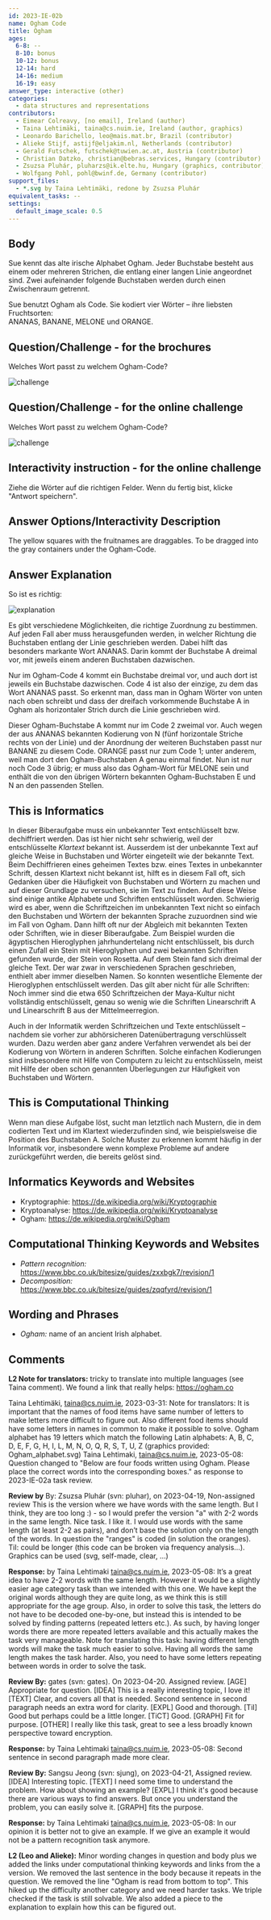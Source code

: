 ```yaml
---
id: 2023-IE-02b
name: Ogham Code
title: Ogham
ages:
  6-8: --
  8-10: bonus
  10-12: bonus
  12-14: hard
  14-16: medium
  16-19: easy
answer_type: interactive (other)
categories:
  - data structures and representations
contributors:
  - Eimear Colreavy, [no email], Ireland (author)
  - Taina Lehtimäki, taina@cs.nuim.ie, Ireland (author, graphics)
  - Leonardo Barichello, leo@mais.mat.br, Brazil (contributor)
  - Alieke Stijf, astijf@eljakim.nl, Netherlands (contributor)
  - Gerald Futschek, futschek@tuwien.ac.at, Austria (contributor)
  - Christian Datzko, christian@bebras.services, Hungary (contributor)
  - Zsuzsa Pluhár, pluharzs@ik.elte.hu, Hungary (graphics, contributor)
  - Wolfgang Pohl, pohl@bwinf.de, Germany (contributor)
support_files:
  - *.svg by Taina Lehtimäki, redone by Zsuzsa Pluhár
equivalent_tasks: --
settings:
  default_image_scale: 0.5
---
```



## Body
Sue kennt das alte irische Alphabet Ogham.
Jeder Buchstabe besteht aus einem oder mehreren Strichen, die entlang einer langen Linie angeordnet sind.
Zwei aufeinander folgende Buchstaben werden durch einen Zwischenraum getrennt.

Sue benutzt Ogham als Code.  Sie kodiert vier Wörter – ihre liebsten Fruchtsorten:\
ANANAS, BANANE, MELONE und ORANGE.

## Question/Challenge - for the brochures

Welches Wort passt zu welchem Ogham-Code?

![challenge](graphics/2023-IE-02b-question-deu_compatible.svg)

## Question/Challenge - for the online challenge

Welches Wort passt zu welchem Ogham-Code?

![challenge](interactive/2023-IE-02b-question-deu_interactive.svg)

## Interactivity instruction - for the online challenge

Ziehe die Wörter auf die richtigen Felder. Wenn du fertig bist, klicke "Antwort speichern".

## Answer Options/Interactivity Description

The yellow squares with the fruitnames are draggables. To be dragged into the gray containers under the Ogham-Code.

## Answer Explanation

So ist es richtig:

![explanation](graphics/2023-IE-02b-explanation-deu_compatible.svg)

Es gibt verschiedene Möglichkeiten, die richtige Zuordnung zu bestimmen. Auf jeden Fall aber muss herausgefunden werden, in welcher Richtung die Buchstaben entlang der Linie geschrieben werden. Dabei hilft das besonders markante Wort ANANAS. Darin kommt der Buchstabe A dreimal vor, mit jeweils einem anderen Buchstaben dazwischen. 

Nur im Ogham-Code 4 kommt ein Buchstabe dreimal vor, und auch dort ist jeweils ein Buchstabe dazwischen. Code 4 ist also der einzige, zu dem das Wort ANANAS passt. So erkennt man, dass man in Ogham Wörter von unten nach oben schreibt und dass der dreifach vorkommende Buchstabe A in Ogham als horizontaler Strich durch die Linie geschrieben wird.

Dieser Ogham-Buchstabe A kommt nur im Code 2 zweimal vor.  Auch wegen der aus ANANAS bekannten Kodierung von N (fünf horizontale Striche rechts von der Linie) und der Anordnung der weiteren Buchstaben passt nur BANANE zu diesem Code. ORANGE passt nur zum Code 1; unter anderem, weil man dort den Ogham-Buchstaben A genau einmal findet.  Nun ist nur noch Code 3 übrig; er muss also das Ogham-Wort für MELONE sein und enthält die von den übrigen Wörtern bekannten Ogham-Buchstaben E und N an den passenden Stellen.


## This is Informatics

In dieser Biberaufgabe muss ein unbekannter Text entschlüsselt bzw. dechiffriert werden.  Das ist hier nicht sehr schwierig, weil der entschlüsselte _Klartext_ bekannt ist. Ausserdem ist der unbekannte Text auf gleiche Weise in Buchstaben und Wörter eingeteilt wie der bekannte Text. Beim Dechiffrieren eines geheimen Textes bzw. eines Textes in unbekannter Schrift, dessen Klartext nicht bekannt ist, hilft es in diesem Fall oft, sich Gedanken über die Häufigkeit von Buchstaben und Wörtern zu machen und auf dieser Grundlage zu versuchen, sie im Text zu finden. Auf diese Weise sind einige antike Alphabete und Schriften entschlüsselt worden. Schwierig wird es aber, wenn die Schriftzeichen im unbekannten Text nicht so einfach den Buchstaben und Wörtern der bekannten Sprache zuzuordnen sind wie im Fall von Ogham. Dann hilft oft nur der Abgleich mit bekannten Texten oder Schriften, wie in dieser Biberaufgabe. Zum Beispiel wurden die ägyptischen Hieroglyphen jahrhundertelang nicht entschlüsselt, bis durch einen Zufall ein Stein mit Hieroglyphen und zwei bekannten Schriften gefunden wurde, der Stein von Rosetta. Auf dem Stein fand sich dreimal der gleiche Text. Der war zwar in verschiedenen Sprachen geschrieben, enthielt aber immer dieselben Namen. So konnten wesentliche Elemente der Hieroglyphen entschlüsselt werden. Das gilt aber nicht für alle Schriften: Noch immer sind die etwa 650 Schriftzeichen der Maya-Kultur nicht vollständig entschlüsselt, genau so wenig wie die Schriften Linearschrift A und Linearschrift B aus der Mittelmeerregion.

Auch in der Informatik werden Schriftzeichen und Texte entschlüsselt – nachdem sie vorher zur abhörsicheren Datenübertragung verschlüsselt wurden.  Dazu werden aber ganz andere Verfahren verwendet als bei der Kodierung von Wörtern in anderen Schriften.  Solche einfachen Kodierungen sind insbesondere mit Hilfe von Computern zu leicht zu entschlüsseln, meist mit Hilfe der oben schon genannten Überlegungen zur Häufigkeit von Buchstaben und Wörtern.

## This is Computational Thinking

Wenn man diese Aufgabe löst, sucht man letztlich nach Mustern, die in dem codierten Text und im Klartext wiederzufinden sind, wie beispielsweise die Position des Buchstaben A. Solche Muster zu erkennen kommt häufig in der Informatik vor, insbesondere wenn komplexe Probleme auf andere zurückgeführt werden, die bereits gelöst sind.

## Informatics Keywords and Websites

- Kryptographie: https://de.wikipedia.org/wiki/Kryptographie
- Kryptoanalyse: https://de.wikipedia.org/wiki/Kryptoanalyse
- Ogham: https://de.wikipedia.org/wiki/Ogham 

## Computational Thinking Keywords and Websites

- _Pattern recognition:_ https://www.bbc.co.uk/bitesize/guides/zxxbgk7/revision/1
- _Decomposition:_ https://www.bbc.co.uk/bitesize/guides/zqqfyrd/revision/1

## Wording and Phrases

- _Ogham:_ name of an ancient Irish alphabet. 

## Comments

**L2 Note for translators:** tricky to translate into multiple languages (see Taina comment). We found a link that really helps: https://ogham.co 

Taina Lehtimäki, taina@cs.nuim.ie, 2023-03-31: Note for translators: It is important that the names of food items have same number of letters to make letters more difficult to figure out. Also different food items should have some letters in names in common to make it possible to solve. Ogham alphabet has 19 letters which match the following Latin alphabets: A, B, C, D, E, F, G, H, I, L, M, N, O, Q, R, S, T, U, Z  (graphics provided: Ogham_alphabet.svg)
Taina Lehtimaki, taina@cs.nuim.ie, 2023-05-08: Question changed to "Below are four foods written using Ogham. Please place the correct words into the corresponding boxes." as response to 2023-IE-02a task review.

**Review by** By: Zsuzsa Pluhár (svn: pluhar), on 2023-04-19, Non-assigned review 
This is the version where we have words with the same length. But I think, they are too long :) - so I would prefer the version "a" with 2-2 words in the same length. Nice task. I like it. I would use words with the same length (at least 2-2 as pairs), and don’t base the solution only on the length of the words. In question the "ranges" is coded (in solution the oranges). TiI: could be longer (this code can be broken via frequency analysis…). Graphics can be used (svg, self-made, clear, …)

**Response:** by Taina Lehtimaki taina@cs.nuim.ie, 2023-05-08: It’s a great idea to have 2-2 words with the same length. However it would be a slightly easier age category task than we intended with this one. We have kept the original words although they are quite long, as we think this is still appropriate for the age group. Also, in order to solve this task, the letters do not have to be decoded one-by-one, but instead this is intended to be solved by finding patterns (repeated letters etc.). As such, by having longer words there are more repeated letters available and this actually makes the task very manageable. Note for translating this task: having different length words will make the task much easier to solve. Having all words the same length makes the task harder. Also, you need to have some letters repeating between words in order to solve the task. 

**Review By:** gates  (svn: gates). On 2023-04-20. Assigned review.
[AGE] Appropriate for question. [IDEA] This is a really interesting topic, I love it! [TEXT] Clear, and covers all that is needed. Second sentence in second paragraph needs an extra word for clarity. [EXPL] Good and thorough. [TiI] Good but perhaps could be a little longer.  [TiCT] Good. [GRAPH] Fit for purpose. [OTHER] I really like this task, great to see a less broadly known perspective toward encryption.

**Response:** by Taina Lehtimaki taina@cs.nuim.ie, 2023-05-08: Second sentence in second paragraph made more clear. 

**Review By:** Sangsu Jeong (svn: sjung), on 2023-04-21, Assigned review. 
[IDEA] Interesting topic. [TEXT] I need some time to understand the problem. How about showing an example? [EXPL] I think it's good because there are various ways to find answers. But once you understand the problem, you can easily solve it. [GRAPH] fits the purpose.

**Response:** by Taina Lehtimaki taina@cs.nuim.ie, 2023-05-08: In our opinion it is better not to give an example. If we give an example it would not be a pattern recognition task anymore.

**L2 (Leo and Alieke):** Minor wording changes in question and body plus we added the links under computational thinking keywords and links from the a version. We removed the last sentence in the body because it repeats in the question. 
We removed the line "Ogham is read from bottom to top". This hiked up the difficulty another category and we need harder tasks. We triple checked if the task is still solvable. We also added a piece to the explanation to explain how this can be figured out.